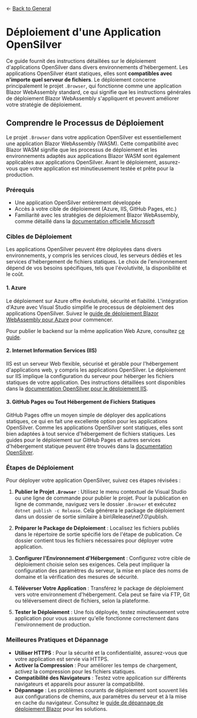 ← [Back to General](/docs/9/1)
# Déploiement d'une Application OpenSilver

Ce guide fournit des instructions détaillées sur le déploiement d'applications OpenSilver dans divers environnements d'hébergement. Les applications OpenSilver étant statiques, elles sont **compatibles avec n'importe quel serveur de fichiers**. Le déploiement concerne principalement le projet `.Browser`, qui fonctionne comme une application Blazor WebAssembly standard, ce qui signifie que les instructions générales de déploiement Blazor WebAssembly s'appliquent et peuvent améliorer votre stratégie de déploiement.

## Comprendre le Processus de Déploiement

Le projet `.Browser` dans votre application OpenSilver est essentiellement une application Blazor WebAssembly (WASM). Cette compatibilité avec Blazor WASM signifie que les processus de déploiement et les environnements adaptés aux applications Blazor WASM sont également applicables aux applications OpenSilver. Avant le déploiement, assurez-vous que votre application est minutieusement testée et prête pour la production.

### Prérequis

- Une application OpenSilver entièrement développée
- Accès à votre cible de déploiement (Azure, IIS, GitHub Pages, etc.)
- Familiarité avec les stratégies de déploiement Blazor WebAssembly, comme détaillé dans la [documentation officielle Microsoft](https://learn.microsoft.com/en-us/aspnet/core/blazor/host-and-deploy/webassembly?view=aspnetcore-8.0#standalone-deployment)

### Cibles de Déploiement

Les applications OpenSilver peuvent être déployées dans divers environnements, y compris les services cloud, les serveurs dédiés et les services d'hébergement de fichiers statiques. Le choix de l'environnement dépend de vos besoins spécifiques, tels que l'évolutivité, la disponibilité et le coût.

#### 1. Azure

Le déploiement sur Azure offre évolutivité, sécurité et fiabilité. L'intégration d'Azure avec Visual Studio simplifie le processus de déploiement des applications OpenSilver. Suivez le [guide de déploiement Blazor WebAssembly pour Azure](https://learn.microsoft.com/en-us/aspnet/core/blazor/host-and-deploy/webassembly?view=aspnetcore-8.0#deploy-from-visual-studio) pour commencer.

Pour publier le backend sur la même application Web Azure, consultez [ce guide](../how-to-topics/deploy-client-backend-on-azure.md).

#### 2. Internet Information Services (IIS)

IIS est un serveur Web flexible, sécurisé et gérable pour l'hébergement d'applications web, y compris les applications OpenSilver. Le déploiement sur IIS implique la configuration du serveur pour héberger les fichiers statiques de votre application. Des instructions détaillées sont disponibles dans la [documentation OpenSilver pour le déploiement IIS](../how-to-topics/add-site-to-iis.md).

#### 3. GitHub Pages ou Tout Hébergement de Fichiers Statiques

GitHub Pages offre un moyen simple de déployer des applications statiques, ce qui en fait une excellente option pour les applications OpenSilver. Comme les applications OpenSilver sont statiques, elles sont bien adaptées à tout service d'hébergement de fichiers statiques. Les guides pour le déploiement sur GitHub Pages et autres services d'hébergement statique peuvent être trouvés dans la [documentation OpenSilver](../how-to-topics/any-static-hosting.md).

### Étapes de Déploiement

Pour déployer votre application OpenSilver, suivez ces étapes révisées :

1. **Publier le Projet `.Browser`** : Utilisez le menu contextuel de Visual Studio ou une ligne de commande pour publier le projet. Pour la publication en ligne de commande, naviguez vers le dossier `.Browser` et exécutez `dotnet publish -c Release`.
   Cela générera le package de déploiement dans un dossier de sortie similaire à bin\Release\net7.0\publish\.

2. **Préparer le Package de Déploiement** : Localisez les fichiers publiés dans le répertoire de sortie spécifié lors de l'étape de publication. Ce dossier contient tous les fichiers nécessaires pour déployer votre application.

3. **Configurer l'Environnement d'Hébergement** : Configurez votre cible de déploiement choisie selon ses exigences. Cela peut impliquer la configuration des paramètres du serveur, la mise en place des noms de domaine et la vérification des mesures de sécurité.

4. **Téléverser Votre Application** : Transférez le package de déploiement vers votre environnement d'hébergement. Cela peut se faire via FTP, Git ou téléversement direct de fichiers, selon la plateforme.

5. **Tester le Déploiement** : Une fois déployée, testez minutieusement votre application pour vous assurer qu'elle fonctionne correctement dans l'environnement de production.

### Meilleures Pratiques et Dépannage
* **Utiliser HTTPS** : Pour la sécurité et la confidentialité, assurez-vous que votre application est servie via HTTPS.
* **Activer la Compression** : Pour améliorer les temps de chargement, activez la compression pour les fichiers statiques.
* **Compatibilité des Navigateurs** : Testez votre application sur différents navigateurs et appareils pour assurer la compatibilité.
* **Dépannage** : Les problèmes courants de déploiement sont souvent liés aux configurations de chemins, aux paramètres du serveur et à la mise en cache du navigateur. Consultez le [guide de dépannage de déploiement Blazor](https://learn.microsoft.com/en-us/aspnet/core/blazor/host-and-deploy/webassembly?view=aspnetcore-8.0#troubleshooting) pour les solutions.